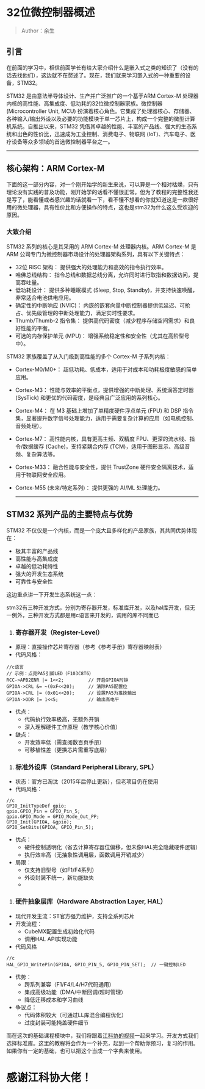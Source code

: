 # 32位微控制器概述

> Author：余生

## 引言

在前面的学习中，相信前面学长有给大家介绍什么是嵌入式之类的知识了（没有的话去找他们），这边就不在赘述了。现在，我们就来学习嵌入式的一种重要的设备，STM32。

STM32 是由意法半导体设计、生产并广泛推广的一个基于ARM Cortex-M 处理器内核的高性能、高集成度、低功耗的32位微控制器家族。微控制器 (Microcontroller Unit, MCU) 扮演着核心角色。它集成了处理器核心、存储器、各种输入/输出外设以及必要的功能模块于单一芯片上，构成一个完整的微型计算机系统。自推出以来，STM32 凭借其卓越的性能、丰富的产品线、强大的生态系统和出色的性价比，迅速成为工业控制、消费电子、物联网 (IoT)、汽车电子、医疗设备等众多领域的首选微控制器平台之一。

------



## 核心架构：ARM Cortex-M

下面的这一部分内容，对一个刚开始学的新生来说，可以算是一个相对枯燥，只有理论没有实践的普及功能，刚开始学的话看不懂很正常。但为了教程的完整性我还是写了，能看懂或者感兴趣的话就看一下，看不懂不想看的你就知道这是一款很好用的微处理器，具有性价比和方便操作的特点，这也是stm32为什么这么受欢迎的原因。

### 大致介绍

STM32 系列的核心是其采用的 ARM Cortex-M 处理器内核。ARM Cortex-M 是 ARM 公司专门为微控制器市场设计的处理器架构系列，具有以下关键特点：

- 32位 RISC 架构： 提供强大的处理能力和高效的指令执行效率。
- 哈佛总线结构： 指令总线和数据总线分离，允许同时进行取指和数据访问，提高吞吐量。
- 低功耗设计： 提供多种睡眠模式 (Sleep, Stop, Standby)，并支持快速唤醒，非常适合电池供电应用。
- 确定性的中断响应 (NVIC)： 内嵌的嵌套向量中断控制器提供低延迟、可抢占、优先级管理的中断处理能力，满足实时性要求。
- Thumb/Thumb-2 指令集： 提供高代码密度（减少程序存储空间需求）和良好性能的平衡。
- 可选的内存保护单元 (MPU)： 增强系统稳定性和安全性（尤其在高阶型号中）。

STM32 家族覆盖了从入门级到高性能的多个 Cortex-M 子系列内核：

- Cortex-M0/M0+： 超低功耗、低成本，适用于对成本和功耗极度敏感的简单应用。

- Cortex-M3： 性能与效率的平衡点，提供增强的中断处理、系统滴答定时器 (SysTick) 和更优的代码密度，是经典且广泛应用的系列核心。

- Cortex-M4： 在 M3 基础上增加了单精度硬件浮点单元 (FPU) 和 DSP 指令集，显著提升数字信号处理能力，适用于需要复杂计算的应用（如电机控制、音频处理）。

- Cortex-M7： 高性能内核，具有更高主频、双精度 FPU、更深的流水线、指令/数据缓存 (Cache)，支持紧耦合内存 (TCM)，适用于图形显示、高级音频、复杂算法等。

- Cortex-M33： 融合性能与安全性，提供 TrustZone 硬件安全隔离技术，适用于物联网安全应用。

- Cortex-M55 (未来/特定系列)： 提供更强的 AI/ML 处理能力。

  ------

  

## STM32 系列产品的主要特点与优势

STM32 不仅仅是一个内核，而是一个庞大且多样化的产品家族，其共同优势体现在：

- 极其丰富的产品线
- 高性能与高集成度
- 卓越的低功耗特性
- 强大的开发生态系统
- 可靠性与安全性 

这边重点讲一下开发生态系统这一点：

stm32有三种开发方式，分别为寄存器开发，标准库开发，以及hal库开发，但无一例外，三种开发方式都是用c语言来开发的，调用的库不同而已

1. ### 寄存器开发（Register-Level）

- 原理：直接操作芯片寄存器（参考《参考手册》寄存器映射表）
- 代码风格：

```Plain
//c语言
// 示例：点亮PA5引脚LED（F103C8T6）
RCC->APB2ENR |= 1<<2;         // 开启GPIOA时钟
GPIOA->CRL &= ~(0xF<<20);     // 清除PA5配置位
GPIOA->CRL |= (0x01<<20);     // 设置PA5为推挽输出
GPIOA->ODR |= 1<<5;           // 输出高电平
```

- 优点：
  - 代码执行效率极高，无额外开销
  - 深入理解硬件工作原理（教学核心价值）
- 缺点：
  - 开发效率低（需查阅数百页手册）
  - 可移植性差（更换芯片需重写底层）

1. ### 标准外设库（Standard Peripheral Library, SPL）

- 状态：官方已淘汰（2015年后停止更新），但老项目仍在使用
- 代码风格：

```Plain
//c
GPIO_InitTypeDef gpio;
gpio.GPIO_Pin = GPIO_Pin_5;
gpio.GPIO_Mode = GPIO_Mode_Out_PP;
GPIO_Init(GPIOA, &gpio);
GPIO_SetBits(GPIOA, GPIO_Pin_5);
```

- 优点：
  -  硬件控制透明化（省去计算寄存器位偏移，但未像HAL完全隐藏硬件逻辑）
  - 执行效率高（无抽象性调用层，函数调用开销减少）
- 局限：
  - 仅支持旧型号（如F1/F4系列）
  - 外设封装不统一，新功能缺失
  - 

1. ### 硬件抽象层库（Hardware Abstraction Layer, HAL）

- 现代开发主流：ST官方强力维护，支持全系列芯片
- 开发流程：
  - CubeMX配置生成初始化代码
  - 调用HAL API实现功能
- 代码风格

```Plain
//c
HAL_GPIO_WritePin(GPIOA, GPIO_PIN_5, GPIO_PIN_SET);  // 一键控制LED
```

- 优势：
  - 跨系列兼容（F1/F4/L4/H7代码通用）
  - 集成高级功能（DMA/中断回调/超时管理）
  - 降低迁移成本和学习曲线
- 争议点：
  - 代码体积较大（可通过LL库混合编程优化）
  - 过度封装可能掩盖硬件细节

而在这次的基础课程模块中，我们将跟着[江科协的视频](https://www.bilibili.com/video/BV1th411z7sn?spm_id_from=333.788.recommend_more_video.0&vd_source=a98b5d98e4cf1808df408158901340a3)一起来学习。开发方式我们选择标准库。这里的教程将会作为一个补充，起到一个帮助你预习，复习的作用。如果你有一定的基础，也可以把这个当成一个字典来使用。

# 感谢江科协大佬！